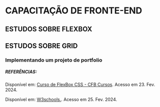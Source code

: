 #   CAPACITAÇÃO DE FRONTE-END

## ESTUDOS SOBRE FLEXBOX
## ESTUDOS SOBRE GRID

### Implementando um projeto de portfolio


##### REFERÊNCIAS:

Disponível em: [Curso de FlexBox CSS -
CFB Cursos](https://www.youtube.com/playlist?list=PLx4x_zx8csUhDWtEa-AtDAgSSmLObBVaz). Acesso em 23. Fev. 2024.

Disponível em: [W3schools.](https://www.w3schools.com/cssref/css3_pr_flex-basis.php). Acesso em 25. Fev. 2024.


